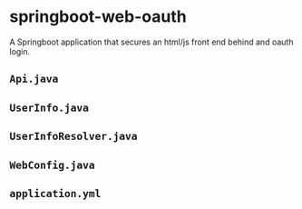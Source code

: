 # springboot-web-oauth
A Springboot application that secures an html/js front end behind and oauth login.

## `Api.java`

## `UserInfo.java`

## `UserInfoResolver.java`

## `WebConfig.java`

## `application.yml`

